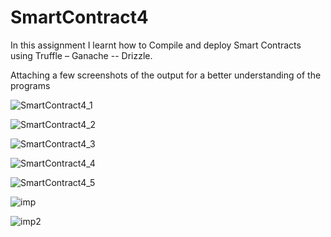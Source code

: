 # SmartContract4

In this assignment I learnt how to Compile and deploy Smart Contracts using Truffle – Ganache -- Drizzle.

Attaching a few screenshots of the output for a better understanding of the programs
















![SmartContract4_1](https://user-images.githubusercontent.com/60270105/197006191-92a457a1-e583-41bc-bfbd-ab9ed4c0b74a.png)

![SmartContract4_2](https://user-images.githubusercontent.com/60270105/197006192-c182c7ac-bfd2-4e8e-87a1-9582acd0ac41.png)

![SmartContract4_3](https://user-images.githubusercontent.com/60270105/197006194-7baa8c07-5b51-44b2-9b64-c52add9b3d60.png)

![SmartContract4_4](https://user-images.githubusercontent.com/60270105/197006195-f03a0384-fc31-4918-ada1-2ed31a28f7a8.png)

![SmartContract4_5](https://user-images.githubusercontent.com/60270105/197006189-09360982-4b7b-4a2a-889c-cd07d1ea57e8.png)

![imp](https://user-images.githubusercontent.com/60270105/197006095-c219a2ca-4805-484c-988d-a71f72c2c5f4.png)

![imp2](https://user-images.githubusercontent.com/60270105/197006126-69abbf12-f7b9-4240-a3c2-06c1970e180e.png)
